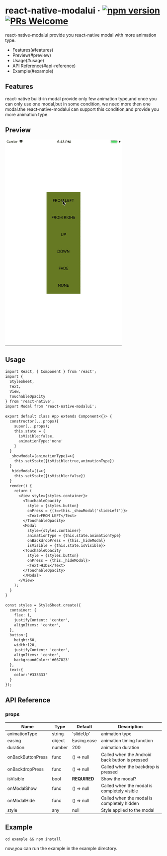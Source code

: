 # react-native-modalui &middot; [![npm version](https://badge.fury.io/js/react-native-modalui.svg)](https://badge.fury.io/js/react-native-modalui) [![PRs Welcome](https://img.shields.io/badge/PRs-welcome-brightgreen.svg?style=flat-square)](http://makeapullrequest.com)
react-native-modalui provide you react-native modal with more animation type.

* Features(#features)
* Preview(#preview)
* Usage(#usage)
* API Reference(#api-reference)
* Example(#example)

## Features
react-native build-in modal provide only few animation type,and once you can only use one modal,but in some condition, we need more then one modal.the react-native-modalui can support this condition,and provide you more animation type.
## Preview
![preview](asset/preview.gif)
## Usage
```
import React, { Component } from 'react';
import {
  StyleSheet,
  Text,
  View,
  TouchableOpacity
} from 'react-native';
import Modal from 'react-native-modalui';

export default class App extends Component<{}> {
  constructor(...props){
    super(...props);
    this.state = {
      isVisible:false,
      animationType:'none'
    }
  }
  _showModal=(animationType)=>{
    this.setState({isVisible:true,animationType})
  }
  _hideModal=()=>{
    this.setState({isVisible:false})
  }
  render() {
    return (
      <View style={styles.container}>
        <TouchableOpacity 
          style = {styles.button}
          onPress = {()=>this._showModal('slideLeft')}>
          <Text>FROM LEFT</Text>
        </TouchableOpacity>
        <Modal 
          style={styles.container}
          animationType = {this.state.animationType}
          onBackdropPress = {this._hideModal}
          isVisible = {this.state.isVisible}>
        <TouchableOpacity 
          style = {styles.button}
          onPress = {this._hideModal}>
          <Text>HIDE</Text>
        </TouchableOpacity>
        </Modal>
      </View>
    );
  }
}

const styles = StyleSheet.create({
  container: {
    flex: 1,
    justifyContent: 'center',
    alignItems: 'center',
  },
  button:{
    height:60,
    width:120,
    justifyContent: 'center',
    alignItems: 'center',
    backgroundColor:'#667823'
  },
  text:{
    color:'#333333'
  }
});

```
## API Reference
### props
| Name | Type| Default | Description |
| --- | --- | --- | --- |
| animationType | string | 'slideUp' |  animation type |
| easing | object | Easing.ease | animation timing function |
| duration | number | 200 |  animation duration |
| onBackButtonPress | func | () => null | Called when the Android back button is pressed |
| onBackdropPress | func | () => null | Called when the backdrop is pressed |
| isVisible | bool | **REQUIRED** | Show the modal? |
| onModalShow | func | () => null | Called when the modal is completely visible |
| onModalHide | func | () => null | Called when the modal is completely hidden |
| style | any | null | Style applied to the modal |
## Example
```
cd example && npm install
```
now,you can run the example in the example directory.